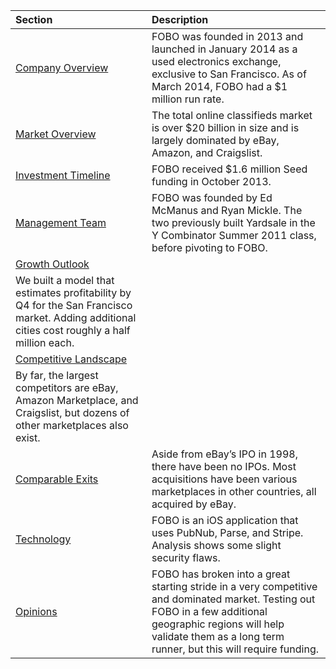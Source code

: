 | Section | Description |
| :-------- | :------------------------------------------------ |
| <a href="#history" class="to-history">Company Overview</a> | FOBO was founded in 2013 and launched in January 2014 as a used electronics exchange, exclusive to San Francisco. As of March 2014, FOBO had a $1 million run rate. |
| <a href="#market" class="to-market">Market Overview</a> | The total online classifieds market is over $20 billion in size and is largely dominated by eBay, Amazon, and Craigslist. |
| <a href="#timeline" class="to-timeline">Investment Timeline</a> | FOBO received $1.6 million Seed funding in October 2013. |
| <a href="#management" class="to-management">Management Team</a> | FOBO was founded by Ed McManus and Ryan Mickle. The two previously built Yardsale in the Y Combinator Summer 2011 class, before pivoting to FOBO. |
| <a href="#growth" class="to-growth">Growth Outlook</a> | 
We built a model that estimates profitability by Q4 for the San Francisco market. Adding additional cities cost roughly a half million each. |
| <a href="#competitors" class="to-competitors">Competitive Landscape</a> | 
By far, the largest competitors are eBay, Amazon Marketplace, and Craigslist, but dozens of other marketplaces also exist. |
| <a href="#exits" class="to-exits">Comparable Exits</a> | Aside from eBay’s IPO in 1998, there have been no IPOs. Most acquisitions have been various marketplaces in other countries, all acquired by eBay. |
| <a href="#technology" class="to-technology">Technology</a> | FOBO is an iOS application that uses PubNub, Parse, and Stripe. Analysis shows some slight security flaws. |
| <a href="#opinions" class="to-opinions">Opinions</a> | FOBO has broken into a great starting stride in a very competitive and dominated market. Testing out FOBO in a few additional geographic regions will help validate them as a long term runner, but this will require funding. |
